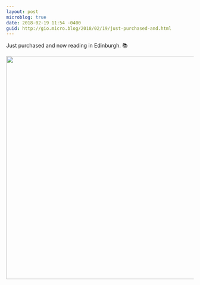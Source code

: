 ```yaml
---
layout: post
microblog: true
date: 2018-02-19 11:54 -0400
guid: http://gio.micro.blog/2018/02/19/just-purchased-and.html
---
```

Just purchased and now reading in Edinburgh. 📚

<img src="http://microblog.stevegio.net/uploads/2018/b96d79abc1.jpg" width="600" height="600" />
